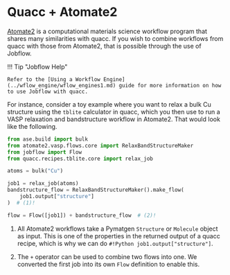 # Quacc + Atomate2

[Atomate2](https://github.com/materialsproject/atomate2) is a computational materials science workflow program that shares many similarities with quacc. If you wish to combine workflows from quacc with those from Atomate2, that is possible through the use of Jobflow.

!!! Tip "Jobflow Help"

    Refer to the [Using a Workflow Engine](../wflow_engine/wflow_engines1.md) guide for more information on how to use Jobflow with quacc.

For instance, consider a toy example where you want to relax a bulk Cu structure using the `tblite` calculator in quacc, which you then use to run a VASP relaxation and bandstructure workflow in Atomate2. That would look like the following.

```python
from ase.build import bulk
from atomate2.vasp.flows.core import RelaxBandStructureMaker
from jobflow import Flow
from quacc.recipes.tblite.core import relax_job

atoms = bulk("Cu")

job1 = relax_job(atoms)
bandstructure_flow = RelaxBandStructureMaker().make_flow(
    job1.output["structure"]
)  # (1)!

flow = Flow([job1]) + bandstructure_flow  # (2)!
```

1. All Atomate2 workflows take a Pymatgen `Structure` or `Molecule` object as input. This is one of the properties in the returned output of a quacc recipe, which is why we can do `#!Python job1.output["structure"]`.

2. The `+` operator can be used to combine two flows into one. We converted the first job into its own `Flow` definition to enable this.
